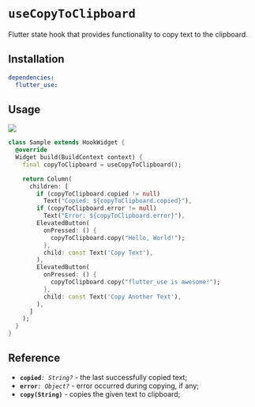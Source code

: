 # `useCopyToClipboard`

Flutter state hook that provides functionality to copy text to the clipboard.

## Installation

```yaml
dependencies:
  flutter_use: 
```

## Usage

[![](https://img.shields.io/badge/demo-%20%20%20%F0%9F%9A%80-green.svg)](https://wasabeef.github.io/flutter_use/#/use-copy-to-clipboard)

```dart
class Sample extends HookWidget {
  @override
  Widget build(BuildContext context) {
    final copyToClipboard = useCopyToClipboard();

    return Column(
      children: [
        if (copyToClipboard.copied != null)
          Text("Copied: ${copyToClipboard.copied}"),
        if (copyToClipboard.error != null)
          Text("Error: ${copyToClipboard.error}"),
        ElevatedButton(
          onPressed: () {
            copyToClipboard.copy("Hello, World!");
          },
          child: const Text('Copy Text'),
        ),
        ElevatedButton(
          onPressed: () {
            copyToClipboard.copy("flutter_use is awesome!");
          },
          child: const Text('Copy Another Text'),
        ),
      ]
    );
  }
}
```

## Reference

- **`copied`**_`: String?`_ - the last successfully copied text;
- **`error`**_`: Object?`_ - error occurred during copying, if any;
- **`copy(String)`** - copies the given text to clipboard;